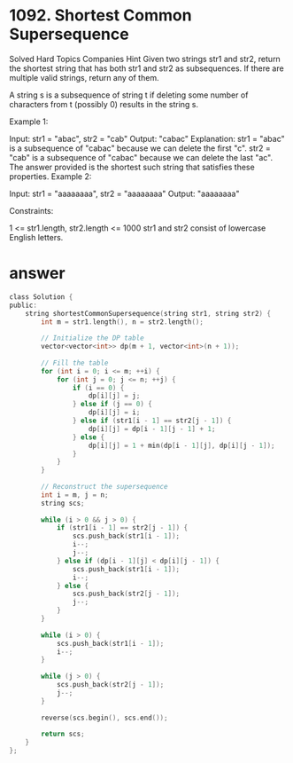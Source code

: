 <h1>1092. Shortest Common Supersequence </h1>
Solved
Hard
Topics
Companies
Hint
Given two strings str1 and str2, return the shortest string that has both str1 and str2 as subsequences. If there are multiple valid strings, return any of them.

A string s is a subsequence of string t if deleting some number of characters from t (possibly 0) results in the string s.

 

Example 1:

Input: str1 = "abac", str2 = "cab"
Output: "cabac"
Explanation: 
str1 = "abac" is a subsequence of "cabac" because we can delete the first "c".
str2 = "cab" is a subsequence of "cabac" because we can delete the last "ac".
The answer provided is the shortest such string that satisfies these properties.
Example 2:

Input: str1 = "aaaaaaaa", str2 = "aaaaaaaa"
Output: "aaaaaaaa"
 

Constraints:

1 <= str1.length, str2.length <= 1000
str1 and str2 consist of lowercase English letters.

<h1>answer</h1>


```c
class Solution {
public:
    string shortestCommonSupersequence(string str1, string str2) {
        int m = str1.length(), n = str2.length();
        
        // Initialize the DP table
        vector<vector<int>> dp(m + 1, vector<int>(n + 1));
        
        // Fill the table
        for (int i = 0; i <= m; ++i) {
            for (int j = 0; j <= n; ++j) {
                if (i == 0) {
                    dp[i][j] = j;
                } else if (j == 0) {
                    dp[i][j] = i;
                } else if (str1[i - 1] == str2[j - 1]) {
                    dp[i][j] = dp[i - 1][j - 1] + 1;
                } else {
                    dp[i][j] = 1 + min(dp[i - 1][j], dp[i][j - 1]);
                }
            }
        }
        
        // Reconstruct the supersequence
        int i = m, j = n;
        string scs;
        
        while (i > 0 && j > 0) {
            if (str1[i - 1] == str2[j - 1]) {
                scs.push_back(str1[i - 1]);
                i--;
                j--;
            } else if (dp[i - 1][j] < dp[i][j - 1]) {
                scs.push_back(str1[i - 1]);
                i--;
            } else {
                scs.push_back(str2[j - 1]);
                j--;
            }
        }
        
        while (i > 0) {
            scs.push_back(str1[i - 1]);
            i--;
        }
        
        while (j > 0) {
            scs.push_back(str2[j - 1]);
            j--;
        }
        
        reverse(scs.begin(), scs.end());
        
        return scs;
    }
};

```
